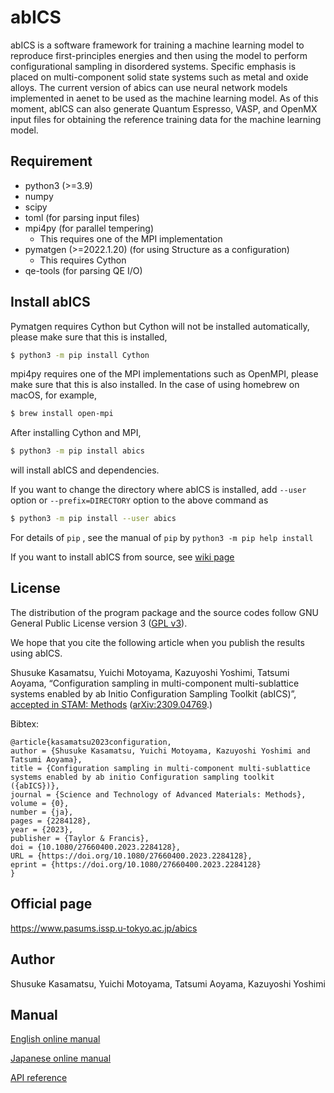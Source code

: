 # abICS
abICS is a software framework for training a machine learning model to
reproduce first-principles energies and then using the model to perform
configurational sampling in disordered systems.
Specific emphasis is placed on multi-component solid state systems such as metal and oxide alloys.
The current version of abics can use neural network models implemented in aenet to be used as 
the machine learning model. As of this moment, abICS can also generate Quantum Espresso, VASP, 
and OpenMX input files for obtaining the reference training data for the machine learning model.

## Requirement

- python3 (>=3.9)
- numpy
- scipy
- toml (for parsing input files)
- mpi4py (for parallel tempering)
  - This requires one of the MPI implementation
- pymatgen (>=2022.1.20) (for using Structure as a configuration)
  - This requires Cython
- qe-tools (for parsing QE I/O)

## Install abICS

Pymatgen requires Cython but Cython will not be installed automatically,
please make sure that this is installed,

``` bash
$ python3 -m pip install Cython
```

mpi4py requires one of the MPI implementations such as OpenMPI,
please make sure that this is also installed.
In the case of using homebrew on macOS, for example,

``` bash
$ brew install open-mpi
```

After installing Cython and MPI,

``` bash
$ python3 -m pip install abics
```

will install abICS and dependencies.

If you want to change the directory where abICS is installed,
add `--user` option or `--prefix=DIRECTORY` option to the above command as

``` bash
$ python3 -m pip install --user abics
```

For details of `pip` , see the manual of `pip` by `python3 -m pip help install`

If you want to install abICS from source, see [wiki page](https://github.com/issp-center-dev/abICS/wiki/Install)

## License

The distribution of the program package and the source codes follow GNU General Public License version 3 ([GPL v3](http://www.gnu.org/licenses/gpl-3.0.en.html)). 

We hope that you cite the following article when you publish the results using abICS.

Shusuke Kasamatsu, Yuichi Motoyama, Kazuyoshi Yoshimi, Tatsumi Aoyama, “Configuration sampling in multi-component multi-sublattice systems enabled by ab Initio Configuration Sampling Toolkit (abICS)”, [accepted in STAM: Methods](https://doi.org/10.1080/27660400.2023.2284128) ([arXiv:2309.04769](https://arxiv.org/abs/2309.04769).)

Bibtex:

```
@article{kasamatsu2023configuration,
author = {Shusuke Kasamatsu, Yuichi Motoyama, Kazuyoshi Yoshimi and Tatsumi Aoyama},
title = {Configuration sampling in multi-component multi-sublattice systems enabled by ab initio Configuration sampling toolkit ({abICS})},
journal = {Science and Technology of Advanced Materials: Methods},
volume = {0},
number = {ja},
pages = {2284128},
year = {2023},
publisher = {Taylor & Francis},
doi = {10.1080/27660400.2023.2284128},
URL = {https://doi.org/10.1080/27660400.2023.2284128},
eprint = {https://doi.org/10.1080/27660400.2023.2284128}
}
```

## Official page

https://www.pasums.issp.u-tokyo.ac.jp/abics

## Author

Shusuke Kasamatsu, Yuichi Motoyama, Tatsumi Aoyama, Kazuyoshi Yoshimi

## Manual

[English online manual](https://issp-center-dev.github.io/abICS/docs/master/en/html/index.html)

[Japanese online manual](https://issp-center-dev.github.io/abICS/docs/master/ja/html/index.html)

[API reference](https://issp-center-dev.github.io/abICS/docs/api/master/html/index.html)
